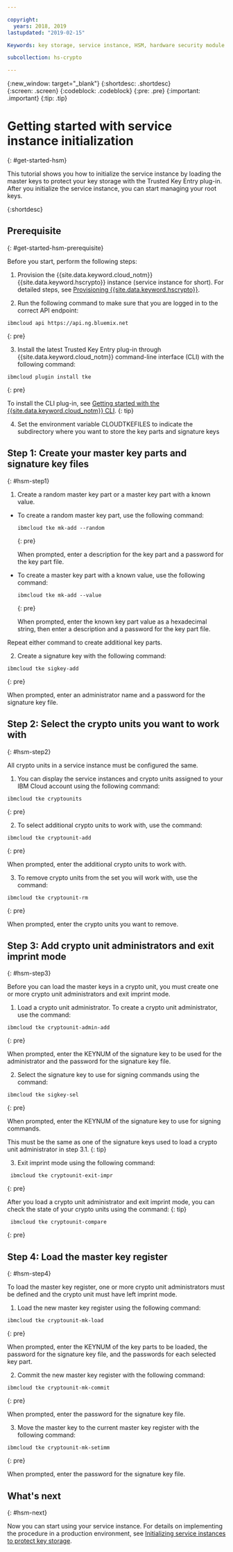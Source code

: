 ```yaml
---

copyright:
  years: 2018, 2019
lastupdated: "2019-02-15"

Keywords: key storage, service instance, HSM, hardware security module

subcollection: hs-crypto

---
```


{:new_window: target="_blank"}
{:shortdesc: .shortdesc}  
{:screen: .screen}
{:codeblock: .codeblock}
{:pre: .pre}
{:important: .important}
{:tip: .tip}

# Getting started with service instance initialization
{: #get-started-hsm}

<!-- Master keys protect the contents of key storage in a host logical partition.--> This tutorial shows you how to initialize the service instance by loading the master keys to protect your key storage with the Trusted Key Entry plug-in. After you initialize the service instance, you can start managing your root keys.   
{:shortdesc}

## Prerequisite
{: #get-started-hsm-prerequisite}

Before you start, perform the following steps:

1. Provision the {{site.data.keyword.cloud_notm}} {{site.data.keyword.hscrypto}} instance (service instance for short). For detailed steps, see [Provisioning {{site.data.keyword.hscrypto}}](/docs/services/hs-crypto/provision.html).

2. Run the following command to make sure that you are logged in to the correct API endpoint:

  ```
  ibmcloud api https://api.ng.bluemix.net
  ```
  {: pre}

3. Install the latest Trusted Key Entry plug-in through {{site.data.keyword.cloud_notm}} command-line interface (CLI) with the following command:

  ```
  ibmcloud plugin install tke
  ```
  {: pre}

  To install the CLI plug-in, see [Getting started with the {{site.data.keyword.cloud_notm}} CLI](/docs/cli/index.html).
  {: tip}

4. Set the environment variable CLOUDTKEFILES to indicate the subdirectory where you want to store the key parts and signature keys

##  Step 1: Create your master key parts and signature key files
{: #hsm-step1}

1. Create a random master key part or a master key part with a known value.

  * To create a random master key part, use the following command:

    ```
    ibmcloud tke mk-add --random
    ```
    {: pre}

    When prompted, enter a description for the key part and a password for the key part file.

  * To create a master key part with a known value, use the following command:

    ```
    ibmcloud tke mk-add --value
    ```
    {: pre}

    When prompted, enter the known key part value as a hexadecimal string, then enter a description and a password for the key part file.

  Repeat either command to create additional key parts.

2. Create a signature key with the following command:
  ```
  ibmcloud tke sigkey-add
  ```
  {: pre}

  When prompted, enter an administrator name and a password for the signature key file.

## Step 2: Select the crypto units you want to work with
{: #hsm-step2}

All crypto units in a service instance must be configured the same.

1. You can display the service instances and crypto units assigned to your IBM Cloud account using the following command:

  ```
  ibmcloud tke cryptounits
  ```
  {: pre}

2. To select additional crypto units to work with, use the command:

  ```
  ibmcloud tke cryptounit-add
  ```
  {: pre}

  When prompted, enter the additional crypto units to work with.

3. To remove crypto units from the set you will work with, use the command:

  ```
  ibmcloud tke cryptounit-rm
  ```
  {: pre}

  When prompted, enter the crypto units you want to remove.

## Step 3: Add crypto unit administrators and exit imprint mode
{: #hsm-step3}

Before you can load the master keys in a crypto unit, you must create one or more crypto unit administrators and exit imprint mode.

1. Load a crypto unit administrator. To create a crypto unit administrator, use the command:
  ```
  ibmcloud tke cryptounit-admin-add
  ```
  {: pre}

  When prompted, enter the KEYNUM of the signature key to be used for the administrator and the password for the signature key file.

2. Select the signature key to use for signing commands using the command:

  ```
  ibmcloud tke sigkey-sel
  ```
  {: pre}

  When prompted, enter the KEYNUM of the signature key to use for signing commands.

  This must be the same as one of the signature keys used to load a crypto unit administrator in step 3.1.
  {: tip}

3. Exit imprint mode using the following command:

  ```
   ibmcloud tke cryptounit-exit-impr
  ```
  {: pre}

After you load a crypto unit administrator and exit imprint mode, you can check the state of your crypto units using the command:
{: tip}

```
 ibmcloud tke cryptounit-compare
```
{: pre}

## Step 4: Load the master key register
{: #hsm-step4}

To load the master key register, one or more crypto unit administrators must be defined and the crypto unit must have left imprint mode.

1. Load the new master key register using the following command:

  ```
  ibmcloud tke cryptounit-mk-load
  ```
  {: pre}

  When prompted, enter the KEYNUM of the key parts to be loaded, the password for the signature key file, and the passwords for each selected key part.

2. Commit the new master key register with the following command:

  ```
  ibmcloud tke cryptounit-mk-commit
  ```
  {: pre}

  When prompted, enter the password for the signature key file.

3. Move the master key to the current master key register with the following command:

  ```
  ibmcloud tke cryptounit-mk-setimm
  ```
  {: pre}

  When prompted, enter the password for the signature key file.

## What's next
{: #hsm-next}

Now you can start using your service instance. For details on implementing the procedure in a production environment, see [Initializing service instances to protect key storage](/docs/services/hs-crypto/initialize_hsm.html).
